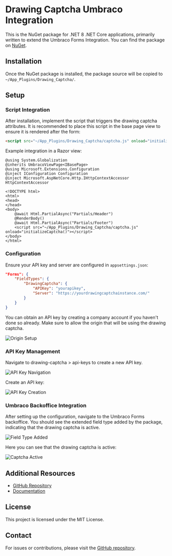 
# Drawing Captcha Umbraco Integration

This is the NuGet package for .NET 8 .NET Core applications, primarily written to extend the Umbraco Forms Integration. You can find the package on [NuGet](https://www.nuget.org/packages/DrawingCaptcha/).

## Installation

Once the NuGet package is installed, the package source will be copied to `~/App_Plugins/Drawing_Captcha/`.

## Setup

### Script Integration

After installation, implement the script that triggers the drawing captcha attributes. It is recommended to place this script in the base page view to ensure it is rendered after the form:

```html
<script src="~/App_Plugins/Drawing_Captcha/captcha.js" onload="initializeCaptcha()"></script>
```

Example integration in a Razor view:

```razor
@using System.Globalization
@inherits UmbracoViewPage<IBasePage>
@using Microsoft.Extensions.Configuration
@inject IConfiguration Configuration
@inject Microsoft.AspNetCore.Http.IHttpContextAccessor HttpContextAccessor

<!DOCTYPE html>
<html>
<head>
</head>
<body>
    @await Html.PartialAsync("Partials/Header")
    @RenderBody()
    @await Html.PartialAsync("Partials/Footer")
    <script src="~/App_Plugins/Drawing_Captcha/captcha.js" onload="initializeCaptcha()"></script>
</body>
</html>
```

### Configuration

Ensure your API key and server are configured in `appsettings.json`:

```json
"Forms": {
    "FieldTypes": {
        "DrawingCaptcha": {
            "APIKey": "yourapikey",
            "Server": "https://yourdrawingcaptchainstance.com/"
        }
    }
}
```

You can obtain an API key by creating a company account if you haven't done so already. Make sure to allow the origin that will be using the drawing captcha.

![Origin Setup](https://github.com/user-attachments/assets/8eaf6df7-090d-4c5a-8253-44528dab4dde)

### API Key Management

Navigate to drawing-captcha > api-keys to create a new API key.

![API Key Navigation](https://github.com/user-attachments/assets/04afe91c-75d9-4ed5-8252-ce62969c6c81)

Create an API key:

![API Key Creation](https://github.com/user-attachments/assets/de5e86df-68c5-415f-8686-49f263cdaa62)

### Umbraco Backoffice Integration

After setting up the configuration, navigate to the Umbraco Forms backoffice. You should see the extended field type added by the package, indicating that the drawing captcha is active.

![Field Type Added](https://github.com/user-attachments/assets/d5b09c52-cca9-4901-a349-477a940de258)

Here you can see that the drawing captcha is active:

![Captcha Active](https://github.com/user-attachments/assets/e3cb0304-41b7-4b54-8d80-b9ce00ecdf21)

## Additional Resources

- [GitHub Repository](https://github.com/Drawing-Captcha/Nuget)
- [Documentation](https://docs.drawing-captcha.com)

## License

This project is licensed under the MIT License.

## Contact

For issues or contributions, please visit the [GitHub repository](https://github.com/Drawing-Captcha/Nuget).

